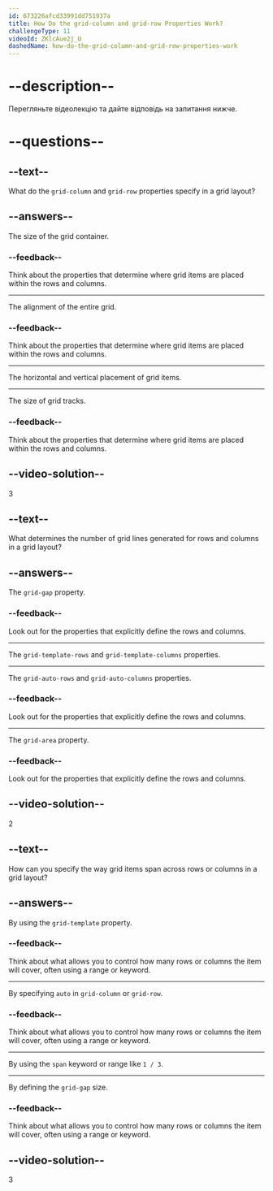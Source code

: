 ```yaml
---
id: 673226afcd33991dd751937a
title: How Do the grid-column and grid-row Properties Work?
challengeType: 11
videoId: ZKlcAue2j_U
dashedName: how-do-the-grid-column-and-grid-row-properties-work
---
```


# --description--

Перегляньте відеолекцію та дайте відповідь на запитання нижче.

# --questions--

## --text--

What do the `grid-column` and `grid-row` properties specify in a grid layout?

## --answers--

The size of the grid container.

### --feedback--

Think about the properties that determine where grid items are placed within the rows and columns.

---

The alignment of the entire grid.

### --feedback--

Think about the properties that determine where grid items are placed within the rows and columns.

---

The horizontal and vertical placement of grid items.

---

The size of grid tracks.

### --feedback--

Think about the properties that determine where grid items are placed within the rows and columns.

## --video-solution--

3

## --text--

What determines the number of grid lines generated for rows and columns in a grid layout?

## --answers--

The `grid-gap` property.

### --feedback--

Look out for the properties that explicitly define the rows and columns.

---

The `grid-template-rows` and `grid-template-columns` properties.

---

The `grid-auto-rows` and `grid-auto-columns` properties.

### --feedback--

Look out for the properties that explicitly define the rows and columns.

---

The `grid-area` property.

### --feedback--

Look out for the properties that explicitly define the rows and columns.

## --video-solution--

2

## --text--

How can you specify the way grid items span across rows or columns in a grid layout?

## --answers--

By using the `grid-template` property.

### --feedback--

Think about what allows you to control how many rows or columns the item will cover, often using a range or keyword.

---

By specifying `auto` in `grid-column` or `grid-row`.

### --feedback--

Think about what allows you to control how many rows or columns the item will cover, often using a range or keyword.

---

By using the `span` keyword or range like `1 / 3`.

---

By defining the `grid-gap` size.

### --feedback--

Think about what allows you to control how many rows or columns the item will cover, often using a range or keyword.

## --video-solution--

3
